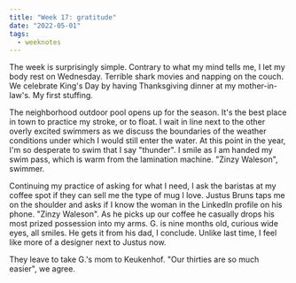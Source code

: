 ```yaml
---
title: "Week 17: gratitude"
date: "2022-05-01" 
tags:
  - weeknotes 
---
```

The week is surprisingly simple. Contrary to what my mind tells me, I let my body rest on Wednesday. Terrible shark movies and napping on the couch. We celebrate King's Day by having Thanksgiving dinner at my mother-in-law's. My first stuffing.

The neighborhood outdoor pool opens up for the season. It's the best place in town to practice my stroke, or to float. I wait in line next to the other overly excited swimmers as we discuss the boundaries of the weather conditions under which I would still enter the water. At this point in the year, I'm so desperate to swim that I say "thunder". I smile as I am handed my swim pass, which is warm from the lamination machine. "Zinzy Waleson", swimmer. 

Continuing my practice of asking for what I need, I ask the baristas at my coffee spot if they can sell me the type of mug I love. Justus Bruns taps me on the shoulder and asks if I know the woman in the LinkedIn profile on his phone. "Zinzy Waleson". As he picks up our coffee he casually drops his most prized possession into my arms. G. is nine months old, curious wide eyes, all smiles. He gets it from his dad, I conclude. Unlike last time, I feel like more of a designer next to Justus now. 

They leave to take G.'s mom to Keukenhof. "Our thirties are so much easier", we agree. 

